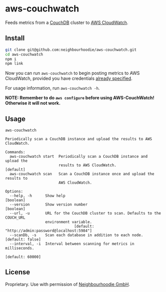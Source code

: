 # aws-couchwatch

Feeds metrics from a [CouchDB](https://couchdb.apache.org/) cluster to [AWS CloudWatch](https://aws.amazon.com/cloudwatch/).

## Install

```bash
git clone git@github.com:neighbourhoodie/aws-couchwatch.git
cd aws-couchwatch
npm i
npm link
```

Now you can run `aws-couchwatch` to begin posting metrics to AWS CloudWatch, provided you have credentials [already specified](https://docs.aws.amazon.com/sdk-for-javascript/v2/developer-guide/loading-node-credentials-shared.html).

For usage information, run `aws-couchwatch -h`.

**NOTE: Remember to do `aws configure` before using AWS-CouchWatch! Otherwise it will not work.**

## Usage

```
aws-couchwatch

Periodically scan a CouchDB instance and upload the results to AWS CloudWatch.

Commands:
  aws-couchwatch start  Periodically scan a CouchDB instance and upload the
                        results to AWS CloudWatch.                     [default]
  aws-couchwatch scan   Scan a CouchDB instance once and upload the results to
                        AWS CloudWatch.

Options:
  --help, -h      Show help                                            [boolean]
  --version       Show version number                                  [boolean]
  --url, -u       URL for the CouchDB cluster to scan. Defaults to the COUCH_URL
                  environment variable.
                               [default: "http://admin:password@localhost:5984"]
  --scanDb, -s    Scan each database in addition to each node.  [default: false]
  --interval, -i  Interval between scanning for metrics in milliseconds.
                                                                [default: 60000]
```

## License

Proprietary. Use with permission of [Neighbourhoodie GmbH](https://neighbourhood.ie/).
